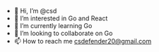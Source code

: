 - 👋 Hi, I’m @csd
- 👀 I’m interested in Go and React
- 🌱 I’m currently learning Go
- 💞️ I’m looking to collaborate on Go
- 📫 How to reach me csdefender20@gmail.com

<!---
csdefender/csdefender is a ✨ special ✨ repository because its `README.md` (this file) appears on your GitHub profile.
You can click the Preview link to take a look at your changes.
--->
